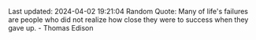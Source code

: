 Last updated: 2024-04-02 19:21:04
Random Quote: Many of life's failures are people who did not realize how close they were to success when they gave up. - Thomas Edison